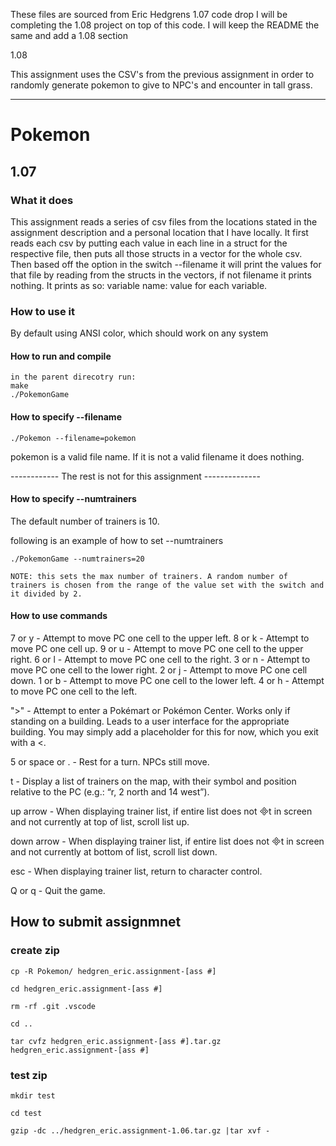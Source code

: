 These files are sourced from Eric Hedgrens 1.07 code drop
I will be completing the 1.08 project on top of this code.
I will keep the README the same and add a 1.08 section


1.08

This assignment uses the CSV's from the previous assignment in order to randomly generate pokemon to give to NPC's and encounter in tall grass.

--------------------------------------------------------------------------
# Pokemon

## 1.07

### What it does

This assignment reads a series of csv files from the locations stated in the assignment description and a personal location that I have locally. It first reads each csv by putting each value in each line in a struct for the respective file, then puts all those structs in a vector for the whole csv. Then based off the option in the switch --filename it will print the values for that file by reading from the structs in the vectors, if not filename it prints nothing. It prints as so: variable name: value for each variable.

### How to use it

By default using ANSI color, which should work on any system

#### How to run and compile
```
in the parent direcotry run:
make
./PokemonGame
```

#### How to specify --filename
```
./Pokemon --filename=pokemon
```
pokemon is a valid file name. If it is not a valid filename it does nothing.

------------ The rest is not for this assignment --------------

#### How to specify --numtrainers
The default number of trainers is 10.

following is an example of how to set --numtrainers
```
./PokemonGame --numtrainers=20

NOTE: this sets the max number of trainers. A random number of trainers is chosen from the range of the value set with the switch and it divided by 2.
```

#### How to use commands
7 or y - Attempt to move PC one cell to the upper left.
8 or k - Attempt to move PC one cell up.
9 or u - Attempt to move PC one cell to the upper right.
6 or l - Attempt to move PC one cell to the right.
3 or n - Attempt to move PC one cell to the lower right.
2 or j - Attempt to move PC one cell down.
1 or b - Attempt to move PC one cell to the lower left.
4 or h - Attempt to move PC one cell to the left.

">" - Attempt to enter a Pokémart or Pokémon Center. Works only if standing on a
building. Leads to a user interface for the appropriate building. You may simply
add a placeholder for this for now, which you exit with a <.

5 or space or . - Rest for a turn. NPCs still move.

t - Display a list of trainers on the map, with their symbol and position relative to
the PC (e.g.: “r, 2 north and 14 west”).

up arrow - When displaying trainer list, if entire list does not t in screen and not currently at top of list, scroll list up.

down arrow - When displaying trainer list, if entire list does not t in screen and not currently at bottom of list, scroll list down.

esc - When displaying trainer list, return to character control.

Q or q - Quit the game.


## How to submit assignmnet

### create zip
```
cp -R Pokemon/ hedgren_eric.assignment-[ass #]
```
```
cd hedgren_eric.assignment-[ass #]
```
```
rm -rf .git .vscode
```
```
cd ..
```
```
tar cvfz hedgren_eric.assignment-[ass #].tar.gz hedgren_eric.assignment-[ass #]
```

### test zip
```
mkdir test
```
```
cd test
```
```
gzip -dc ../hedgren_eric.assignment-1.06.tar.gz |tar xvf -
```
